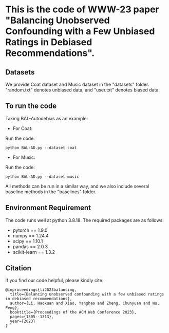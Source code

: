 # This is the code of WWW-23 paper "Balancing Unobserved Confounding with a Few Unbiased Ratings in Debiased Recommendations".

## Datasets
We provide Coat dataset and Music dataset in the "datasets" folder. "random.txt" denotes unbiased data, and "user.txt" denotes biased data. 

## To run the code
Taking BAL-Autodebias as an example:


- For Coat:


Run the code:

```shell
python BAL-AD.py --dataset coat
```

- For Music:


Run the code:

```shell
python BAL-AD.py --dataset music
```


All methods can be run in a similar way, and we also include several baseline methods in the "baselines" folder.


## Environment Requirement

The code runs well at python 3.8.18. The required packages are as follows:
-   pytorch == 1.9.0
-   numpy == 1.24.4 
-   scipy == 1.10.1
-   pandas == 2.0.3
-   scikit-learn == 1.3.2


## Citation
If you find our code helpful, please kindly cite:
```
@inproceedings{li2023balancing,
  title={Balancing unobserved confounding with a few unbiased ratings in debiased recommendations},
  author={Li, Haoxuan and Xiao, Yanghao and Zheng, Chunyuan and Wu, Peng},
  booktitle={Proceedings of the ACM Web Conference 2023},
  pages={1305--1313},
  year={2023}
}
```

